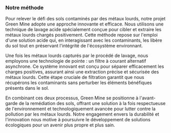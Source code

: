 ### Notre méthode

Pour relever le défi des sols contaminés par des métaux lourds, notre projet Green Mine adopte une approche innovante et efficace. Nous utilisons une technique de lavage acide spécialement conçue pour cibler et extraire les métaux lourds chargés positivement. Cette méthode repose sur l'emploi d'une solution acide qui, en interagissant avec les contaminants, les libère du sol tout en préservant l'intégrité de l'écosystème environnant.

Une fois les métaux lourds capturés par le procédé de lavage, nous employons une technologie de pointe : un filtre à courant alternatif asynchrone. Ce système innovant est conçu pour séparer efficacement les charges positives, assurant ainsi une extraction précise et sécurisée des métaux lourds. Cette étape cruciale de filtration garantit que nous récupérons les contaminants sans perturber les éléments bénéfiques présents dans le sol.

En combinant ces deux processus, Green Mine se positionne à l'avant-garde de la remédiation des sols, offrant une solution à la fois respectueuse de l'environnement et technologiquement avancée pour lutter contre la pollution par les métaux lourds. Notre engagement envers la durabilité et l'innovation nous motive à poursuivre le développement de solutions écologiques pour un avenir plus propre et plus sain.
